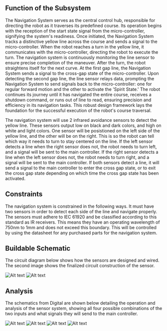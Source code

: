 ## Function of the Subsystem

The Navigation System serves as the central control hub, responsible for directing the robot as it traverses its predefined course. Its operation begins with the reception of the start state signal from the micro-controller, signifying the system's readiness. Once initiated, the Navigation System tracks a distinctive yellow line across the course and sends a signal to the micro-controller. When the robot reaches a turn in the yellow line, it communicates with the micro-controller, directing the robot to execute the turn. The navigation system is continuously monitoring the line sensor to ensure precise completion of the maneuver. After the turn, the robot straightens itself for the next curve. At the first gap line, the Navigation System sends a signal to the cross-gap state of the micro-controller. Upon detecting the second gap line, the line sensor relays data, prompting the Navigation System to send signals back to the micro-controller: one for regular forward motion and the other to activate the 'Spirit State.' The robot continues its journey until it has navigated the entire course, receives a shutdown command, or runs out of line to read, ensuring precision and efficiency in its navigation tasks. This robust design framework lays the foundation for the successful execution of the robot's course traversal.

The navigation system will use 2 infrared avoidance sensors to detect the yellow line. These sensors output low on black and dark colors, and high on white and light colors. One sensor will be posistioned on the left side of the yellow line, and the other will be on the right. This is so the robot can tell which way it needs to turn to stay centered on the line. If the left sensor detects a line when the right sensor does not, the robot needs to turn left, and a signal will be sent to the main controller. If the right sensor detects a line when the left sensor does not, the robot needs to turn right, and a signal will be sent to the main controller. If both sensors detect a line, it will send a signal to the main controller to enter the cross gap state, or to exit the cross gap state depending on which time the cross gap state has been activated.

## Constraints

The navigation system is constrained in the following ways. It must have two sensors in order to detect each side of the line and navigate properly. The sensors must adhere to IEC 61920 and be classified according to this standard as IR receivers. This means they have an operating wavelength of 750nm to 1mm and does not exceed this boundary. This will be controlled by using the datasheet for any purchased parts for the navigation system.

## Buildable Schematic

The circuit diagram below shows how the sensors are designed and wired. The second image shows the finalized circuit construction of the sensor. 

![Alt text](https://github.com/cebttu/CapstoneTeam1/blob/aConorOrr-signoff-Navigation/Documentation/Signoffs/NavSystem/Sensor%20Circuit%20Diagram.jpeg)
![Alt text](https://github.com/cebttu/CapstoneTeam1/blob/aConorOrr-signoff-Navigation/Documentation/Signoffs/NavSystem/IR%20Sensor.jpeg)

## Analysis

The schematics from Digital are shown below detailing the operation and analysis of the sensor system, showing all four possible combinations of the two inputs and what signals they will send to the main controller.

![Alt text](https://github.com/cebttu/CapstoneTeam1/blob/aConorOrr-signoff-Navigation/Documentation/Signoffs/NavSystem/Analysis-Cross.jpg)
![Alt text](https://github.com/cebttu/CapstoneTeam1/blob/aConorOrr-signoff-Navigation/Documentation/Signoffs/NavSystem/Analysis-Straight.jpg)
![Alt text](https://github.com/cebttu/CapstoneTeam1/blob/aConorOrr-signoff-Navigation/Documentation/Signoffs/NavSystem/Analysis-Right.jpg)
![Alt text](https://github.com/cebttu/CapstoneTeam1/blob/aConorOrr-signoff-Navigation/Documentation/Signoffs/NavSystem/Analysis-Left.jpg)
